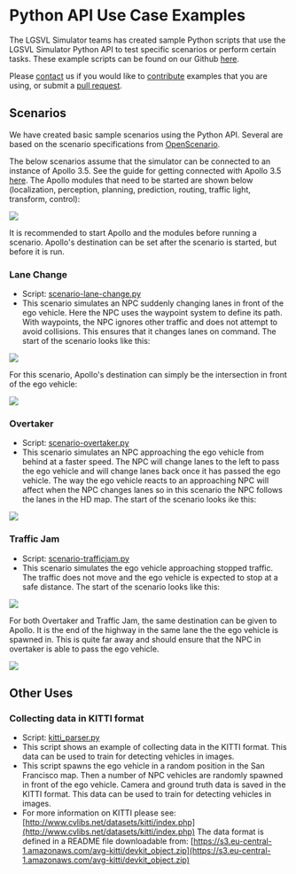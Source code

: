 # Python API Use Case Examples

The LGSVL Simulator teams has created sample Python scripts that use the LGSVL Simulator Python API to test specific scenarios or perform certain tasks. These example scripts can be found on our Github [here](https://github.com/lgsvl/simulator/tree/master/Api/examples).

Please [contact](mailto:contact@lgsvlsimulator.com) us if you would like to [contribute](contributing.md) examples that you are using, or submit a [pull request](https://github.com/lgsvl/simulator/pulls).



## Scenarios

We have created basic sample scenarios using the Python API. Several are based on the scenario specifications from [OpenScenario](http://www.openscenario.org/download.html).

The below scenarios assume that the simulator can be connected to an instance of Apollo 3.5. See the guide for getting connected with Apollo 3.5 [here](apollo3-5-instructions.md). The Apollo modules that need to be started are shown below (localization, perception, planning, prediction, routing, traffic light, transform, control):

[![](images/apollo3-5.png)](images/apollo3-5.png)

It is recommended to start Apollo and the modules before running a scenario. Apollo's destination can be set after the scenario is started, but before it is run.



### Lane Change

* Script: [scenario-lane-change.py](https://github.com/lgsvl/simulator/blob/master/Api/examples/scenario-npc-lane-change.py)
* This scenario simulates an NPC suddenly changing lanes in front of the ego vehicle. Here the NPC uses the waypoint system to define its path. With waypoints, the NPC ignores other traffic and does not attempt to avoid collisions. This ensures that it changes lanes on command. The start of the scenario looks like this:

[![](images/lane-change-start.jpg)](images/full_size_images/lane-change-start.png)



For this scenario, Apollo's destination can simply be the intersection in front of the ego vehicle:

[![](images/lane-change-destination.png)](images/lane-change-destination.png)



### Overtaker

* Script: [scenario-overtaker.py](https://github.com/lgsvl/simulator/blob/master/Api/examples/scenario-overtaker.py)
*  This scenario simulates an NPC approaching the ego vehicle from behind at a faster speed. The NPC will change lanes to the left to pass the ego vehicle and will change lanes back once it has passed the ego vehicle. The way the ego vehicle reacts to an approaching NPC will affect when the NPC changes lanes so in this scenario the NPC follows the lanes in the HD map. The start of the scenario looks ike this:

[![](images/overtaker-start.jpg)](images/full_size_images/overtaker-start.png)



### Traffic Jam

* Script: [scenario-trafficjam.py](https://github.com/lgsvl/simulator/blob/master/Api/examples/scenario-trafficjam.py)
* This scenario simulates the ego vehicle approaching stopped traffic. The traffic does not move and the ego vehicle is expected to stop at a safe distance. The start of the scenario looks like this:  

[![](images/trafficjam-start.jpg)](images/full_size_images/trafficjam-start.png)



For both Overtaker and Traffic Jam, the same destination can be given to Apollo. It is the end of the highway in the same lane the the ego vehicle is spawned in. This is quite far away and should ensure that the NPC in overtaker is able to pass the ego vehicle.

[![](images/highway-scenario-destination.png)](images/highway-scenario-destination.png)



## Other Uses

### Collecting data in KITTI format

* Script: [kitti_parser.py](https://github.com/lgsvl/simulator/blob/master/Api/examples/kitti_parser.py)
* This script shows an example of collecting data in the KITTI format. This data can be used to train for detecting vehicles in images. 
* This script spawns the ego vehicle in a random position in the San Francisco map. Then a number of NPC vehicles are randomly spawned in front of the ego vehicle. Camera and ground truth data is saved in the KITTI format. This data can be used to train for detecting vehicles in images. 
* For more information on KITTI please see: [http://www.cvlibs.net/datasets/kitti/index.php](http://www.cvlibs.net/datasets/kitti/index.php) The data format is defined in a README file downloadable from: [https://s3.eu-central-1.amazonaws.com/avg-kitti/devkit_object.zip](https://s3.eu-central-1.amazonaws.com/avg-kitti/devkit_object.zip)